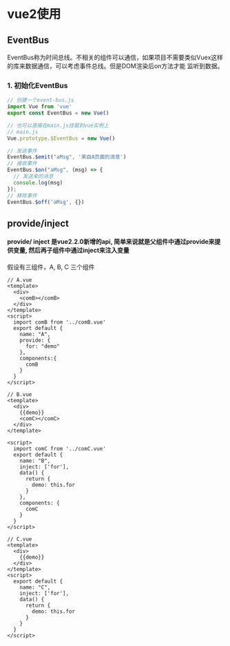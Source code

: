 # vue2使用

## EventBus

EventBus称为时间总线。不相关的组件可以通信，如果项目不需要类似Vuex这样的库来数据通信，可以考虑事件总线。但是DOM渲染后on方法才能
监听到数据。

### 1. 初始化EventBus

```javascript
// 创建一个event-bus.js
import Vue from 'vue'
export const EventBus = new Vue()

// 也可以直接在main.js挂载到vue实例上
// main.js
Vue.prototype.$EventBus = new Vue()

// 发送事件
EventBus.$emit("aMsg", '来自A页面的消息')
// 接收事件
EventBus.$on("aMsg", (msg) => {
  // 发送来的消息
  console.log(msg)
});
// 移除事件
EventBus.$off('aMsg', {})
```
## provide/inject
#### provide/ inject 是vue2.2.0新增的api, 简单来说就是父组件中通过provide来提供变量, 然后再子组件中通过inject来注入变量
假设有三组件，A, B, C 三个组件
```vue
// A.vue
<template>
  <div>
	<comB></comB>
  </div>
</template>
<script>
  import comB from '../comB.vue'
  export default {
    name: "A",
    provide: {
      for: "demo"
    },
    components:{
      comB
    }
  }
</script>

// B.vue
<template>
  <div>
    {{demo}}
    <comC></comC>
  </div>
</template>

<script>
  import comC from '../comC.vue'
  export default {
    name: "B",
    inject: ['for'],
    data() {
      return {
        demo: this.for
      }
    },
    components: {
      comC
    }
  }
</script>

// C.vue
<template>
  <div>
    {{demo}}
  </div>
</template>
<script>
  export default {
    name: "C",
    inject: ['for'],
    data() {
      return {
        demo: this.for
      }
    }
  }
</script>
```
